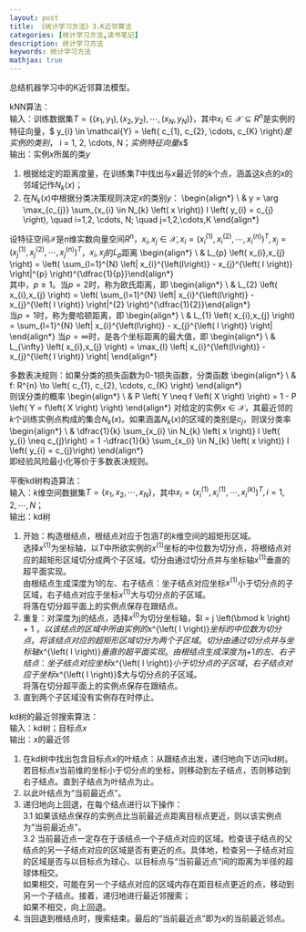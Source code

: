 ```yaml
---
layout: post
title: 《统计学习方法》3.K近邻算法
categories: [统计学习方法,读书笔记]
description: 统计学习方法
keywords: 统计学习方法
mathjax: true
---
```


总结机器学习中的K近邻算法模型。


kNN算法：  
输入：训练数据集$T = \left\{ \left( x_{1}, y_{1} \right), \left( x_{2}, y_{2} \right), \cdots, \left( x_{N}, y_{N} \right) \right\}$，其中$x_{i} \in \mathcal{X} \subseteq R^{n}$是实例的特征向量，$ y_{i} \in \mathcal{Y} = \left\{ c_{1}, c_{2}, \cdots, c_{K} \right\}$是实例的类别，$ i = 1, 2, \cdots, N$；实例特征向量$x$  
输出：实例$x$所属的类$y$  
1. 根据给定的距离度量，在训练集$T$中找出与$x$最近邻的$k$个点，涵盖这$k$点的$x$的邻域记作$N_{k} \left( x \right)$；  
2. 在$N_{k} \left( x \right)$中根据分类决策规则决定$x$的类别$y$：
\begin{align*}  \\ & y = \arg \max_{c_{j}} \sum_{x_{i} \in N_{k} \left( x \right)} I \left( y_{i} = c_{j} \right), \quad i=1,2, \cdots, N; \quad j=1,2,\cdots,K \end{align*}   

设特征空间$\mathcal{X}$是$n$维实数向量空间$R^{n}$，$x_{i},x_{j} \in \mathcal{X},x_{i} = \left( x_{i}^{\left( 1 \right)},x_{i}^{\left( 2 \right) },\cdots,x_{i}^{\left( n \right) } \right)^{T},x_{j} = \left( x_{j}^{\left( 1 \right)},x_{j}^{\left( 2 \right) },\cdots,x_{j}^{\left( n \right) } \right)^{T}$，$x_{i},x_{j}$的$L_{p}$距离
\begin{align*}  \\ & L_{p} \left( x_{i},x_{j} \right) = \left( \sum_{l=1}^{N} \left| x_{i}^{\left(l\right)} - x_{j}^{\left( l \right)} \right|^{p} \right)^{\dfrac{1}{p}}\end{align*}  
其中，$p \geq 1$。当$p=2$时，称为欧氏距离，即
\begin{align*}  \\ & L_{2} \left( x_{i},x_{j} \right) = \left( \sum_{l=1}^{N} \left| x_{i}^{\left(l\right)} - x_{j}^{\left( l \right)} \right|^{2} \right)^{\dfrac{1}{2}}\end{align*}  
当$p=1$时，称为曼哈顿距离，即
\begin{align*}  \\ & L_{1} \left( x_{i},x_{j} \right) =  \sum_{l=1}^{N} \left| x_{i}^{\left(l\right)} - x_{j}^{\left( l \right)} \right| \end{align*} 
当$p=\infty$时，是各个坐标距离的最大值，即
\begin{align*}  \\ & L_{\infty} \left( x_{i},x_{j} \right) =  \max_{l} \left| x_{i}^{\left(l\right)} - x_{j}^{\left( l \right)} \right| \end{align*} 

多数表决规则：如果分类的损失函数为0-1损失函数，分类函数
\begin{align*}  \\ & f: R^{n} \to \left\{ c_{1}, c_{2}, \cdots, c_{K} \right\} \end{align*}   
则误分类的概率
\begin{align*}  \\ & P \left( Y \neq f \left( X \right) \right) = 1 - P \left( Y = f\left( X \right) \right) \end{align*} 
对给定的实例$x \in \mathcal{X}$，其最近邻的$k$个训练实例点构成的集合$N_{k} \left( x \right)$。如果涵盖$N_{k} \left( x \right)$的区域的类别是$c_{j}$，则误分类率
\begin{align*}  \\ & \dfrac{1}{k} \sum_{x_{i} \in N_{k} \left( x \right)} I \left( y_{i} \neq c_{j}\right) = 1 -\dfrac{1}{k} \sum_{x_{i} \in N_{k} \left( x \right)} I \left( y_{i} = c_{j}\right) \end{align*}  
即经验风险最小化等价于多数表决规则。

平衡kd树构造算法：  
输入：$k$维空间数据集$T = \left\{  x_{1}, x_{2}, \cdots, x_{N} \right\}$，其中$x_{i} = \left( x_{i}^{\left(1\right)}, x_{i}^{\left(1\right)},\cdots,x_{i}^{\left(k\right)} \right)^{T}, i = 1, 2, \cdots, N$；  
输出：kd树  
1. 开始：构造根结点，根结点对应于包涵$T$的$k$维空间的超矩形区域。   
选择$x^{\left( 1 \right)}$为坐标轴，以$T$中所欲实例的$x^{\left( 1 \right)}$坐标的中位数为切分点，将根结点对应的超矩形区域切分成两个子区域。切分由通过切分点并与坐标轴$x^{\left( 1 \right)}$垂直的超平面实现。  
由根结点生成深度为1的左、右子结点：坐子结点对应坐标$x^{\left( 1 \right)}$小于切分点的子区域，右子结点对应于坐标$x^{\left( 1 \right)}$大与切分点的子区域。  
将落在切分超平面上的实例点保存在跟结点。
2. 重复：对深度为j的结点，选择$x^{\left( l \right)}$为切分坐标轴，$l = j \left(\bmod k \right) + 1 $，以该结点的区域中所由实例的$x^{\left( l \right)}$坐标的中位数为切分点，将该结点对应的超矩形区域切分为两个子区域。切分由通过切分点并与坐标轴$x^{\left( l \right)}$垂直的超平面实现。  
由根结点生成深度为$j+1$的左、右子结点：坐子结点对应坐标$x^{\left( l \right)}$小于切分点的子区域，右子结点对应于坐标$x^{\left( l \right)}$大与切分点的子区域。  
将落在切分超平面上的实例点保存在跟结点。
3. 直到两个子区域没有实例存在时停止。

kd树的最近邻搜索算法：  
输入：kd树；目标点$x$  
输出：$x$的最近邻  
1. 在kd树中找出包含目标点$x$的叶结点：从跟结点出发，递归地向下访问kd树。若目标点$x$当前维的坐标小于切分点的坐标，则移动到左子结点，否则移动到右子结点。直到子结点为叶结点为止。   
2. 以此叶结点为“当前最近点”。
3. 递归地向上回退，在每个结点进行以下操作：  
3.1 如果该结点保存的实例点比当前最近点距离目标点更近，则以该实例点为“当前最近点”。  
3.2 当前最近点一定存在于该结点一个子结点对应的区域。检查该子结点的父结点的另一子结点对应的区域是否有更近的点。具体地，检查另一子结点对应的区域是否与以目标点为球心、以目标点与“当前最近点”间的距离为半径的超球体相交。  
如果相交，可能在另一个子结点对应的区域内存在距目标点更近的点，移动到另一个子结点。接着，递归地进行最近邻搜索；  
如果不相交，向上回退。  
4. 当回退到根结点时，搜索结束。最后的“当前最近点”即为$x$的当前最近邻点。
